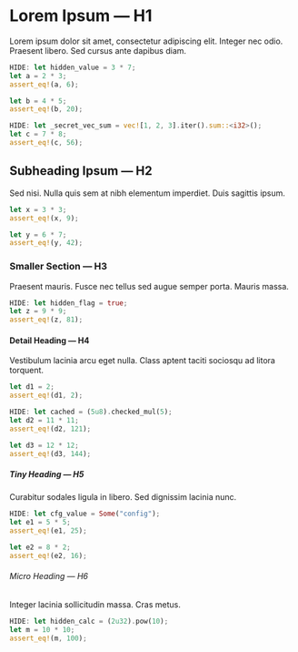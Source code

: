 # Lorem Ipsum — H1

Lorem ipsum dolor sit amet, consectetur adipiscing elit. Integer nec odio. Praesent libero. Sed cursus ante dapibus diam.

```rust test
HIDE: let hidden_value = 3 * 7;
let a = 2 * 3;
assert_eq!(a, 6);
```

```rust test
let b = 4 * 5;
assert_eq!(b, 20);
```

```rust test
HIDE: let _secret_vec_sum = vec![1, 2, 3].iter().sum::<i32>();
let c = 7 * 8;
assert_eq!(c, 56);
```

## Subheading Ipsum — H2

Sed nisi. Nulla quis sem at nibh elementum imperdiet. Duis sagittis ipsum.

```rust test
let x = 3 * 3;
assert_eq!(x, 9);
```

```rust test
let y = 6 * 7;
assert_eq!(y, 42);
```

### Smaller Section — H3

Praesent mauris. Fusce nec tellus sed augue semper porta. Mauris massa.

```rust test
HIDE: let hidden_flag = true;
let z = 9 * 9;
assert_eq!(z, 81);
```

#### Detail Heading — H4

Vestibulum lacinia arcu eget nulla. Class aptent taciti sociosqu ad litora torquent.

```rust test
let d1 = 2;
assert_eq!(d1, 2);
```

```rust test
HIDE: let cached = (5u8).checked_mul(5);
let d2 = 11 * 11;
assert_eq!(d2, 121);
```

```rust test
let d3 = 12 * 12;
assert_eq!(d3, 144);
```

##### Tiny Heading — H5

Curabitur sodales ligula in libero. Sed dignissim lacinia nunc.

```rust test
HIDE: let cfg_value = Some("config");
let e1 = 5 * 5;
assert_eq!(e1, 25);
```

```rust test
let e2 = 8 * 2;
assert_eq!(e2, 16);
```

###### Micro Heading — H6

Integer lacinia sollicitudin massa. Cras metus.

```rust test
HIDE: let hidden_calc = (2u32).pow(10);
let m = 10 * 10;
assert_eq!(m, 100);
```
